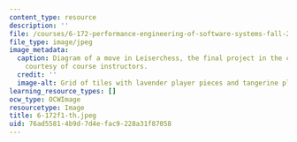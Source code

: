```yaml
---
content_type: resource
description: ''
file: /courses/6-172-performance-engineering-of-software-systems-fall-2018/76ad55814b9d7d4efac9228a31f87058_6-172f1-th.jpeg
file_type: image/jpeg
image_metadata:
  caption: Diagram of a move in Leiserchess, the final project in the course. Image
    courtesy of course instructors.
  credit: ''
  image-alt: Grid of tiles with lavender player pieces and tangerine player pieces.
learning_resource_types: []
ocw_type: OCWImage
resourcetype: Image
title: 6-172f1-th.jpeg
uid: 76ad5581-4b9d-7d4e-fac9-228a31f87058
---
```

